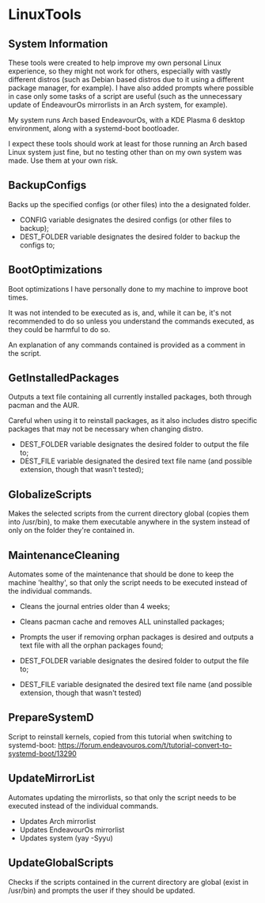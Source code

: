 # LinuxTools

## System Information

These tools were created to help improve my own personal Linux experience, so they might not work for others, especially with vastly different distros (such as Debian based distros due to it using a different package manager, for example). I have also added prompts where possible in case only some tasks of a script are useful (such as the unnecessary update of EndeavourOs mirrorlists in an Arch system, for example).

My system runs Arch based EndeavourOs, with a KDE Plasma 6 desktop environment, along with a systemd-boot bootloader.

I expect these tools should work at least for those running an Arch based Linux system just fine, but no testing other than on my own system was made. Use them at your own risk.

## BackupConfigs

Backs up the specified configs (or other files) into the a designated folder.

- CONFIG variable designates the desired configs (or other files to backup);
- DEST_FOLDER variable designates the desired folder to backup the configs to;

## BootOptimizations

Boot optimizations I have personally done to my machine to improve boot times.

It was not intended to be executed as is, and, while it can be, it's not recommended to do so unless you understand the commands executed, as they could be harmful to do so.

An explanation of any commands contained is provided as a comment in the script.

## GetInstalledPackages

Outputs a text file containing all currently installed packages, both through pacman and the AUR.

Careful when using it to reinstall packages, as it also includes distro specific packages that may not be necessary when changing distro.

- DEST_FOLDER variable designates the desired folder to output the file to;
- DEST_FILE variable designated the desired text file name (and possible extension, though that wasn't tested);

## GlobalizeScripts

Makes the selected scripts from the current directory global (copies them into /usr/bin), to make them executable anywhere in the system instead of only on the folder they're contained in.

## MaintenanceCleaning

Automates some of the maintenance that should be done to keep the machine 'healthy', so that only the script needs to be executed instead of the individual commands.

- Cleans the journal entries older than 4 weeks;
- Cleans pacman cache and removes ALL uninstalled packages;
- Prompts the user if removing orphan packages is desired and outputs a text file with all the orphan packages found;

- DEST_FOLDER variable designates the desired folder to output the file to;
- DEST_FILE variable designated the desired text file name (and possible extension, though that wasn't tested)

## PrepareSystemD

Script to reinstall kernels, copied from this tutorial when switching to systemd-boot:
<https://forum.endeavouros.com/t/tutorial-convert-to-systemd-boot/13290>

## UpdateMirrorList

Automates updating the mirrorlists, so that only the script needs to be executed instead of the individual commands.

- Updates Arch mirrorlist
- Updates EndeavourOs mirrorlist
- Updates system (yay -Syyu)

## UpdateGlobalScripts

Checks if the scripts contained in the current directory are global (exist in /usr/bin) and prompts the user if they should be updated.
